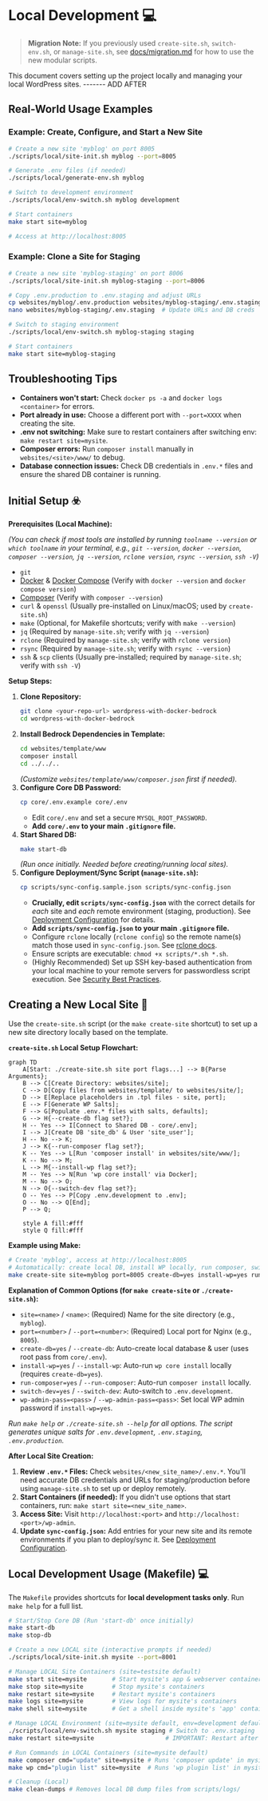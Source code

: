 # Local Development 💻

> **Migration Note:** If you previously used `create-site.sh`, `switch-env.sh`,
> or `manage-site.sh`, see [docs/migration.md](./migration.md) for how to use
> the new modular scripts.

This document covers setting up the project locally and managing your local
WordPress sites. ------- ADD AFTER

## Real-World Usage Examples

### Example: Create, Configure, and Start a New Site

```sh
# Create a new site 'myblog' on port 8005
./scripts/local/site-init.sh myblog --port=8005

# Generate .env files (if needed)
./scripts/local/generate-env.sh myblog

# Switch to development environment
./scripts/local/env-switch.sh myblog development

# Start containers
make start site=myblog

# Access at http://localhost:8005
```

### Example: Clone a Site for Staging

```sh
# Create a new site 'myblog-staging' on port 8006
./scripts/local/site-init.sh myblog-staging --port=8006

# Copy .env.production to .env.staging and adjust URLs
cp websites/myblog/.env.production websites/myblog-staging/.env.staging
nano websites/myblog-staging/.env.staging  # Update URLs and DB creds

# Switch to staging environment
./scripts/local/env-switch.sh myblog-staging staging

# Start containers
make start site=myblog-staging
```

## Troubleshooting Tips

- **Containers won't start:** Check `docker ps -a` and `docker logs <container>`
  for errors.
- **Port already in use:** Choose a different port with `--port=XXXX` when
  creating the site.
- **.env not switching:** Make sure to restart containers after switching env:
  `make restart site=mysite`.
- **Composer errors:** Run `composer install` manually in `websites/<site>/www/`
  to debug.
- **Database connection issues:** Check DB credentials in `.env.*` files and
  ensure the shared DB container is running.

## Initial Setup ☣️

**Prerequisites (Local Machine):**

_(You can check if most tools are installed by running `toolname --version` or
`which toolname` in your terminal, e.g., `git --version`, `docker --version`,
`composer --version`, `jq --version`, `rclone version`, `rsync --version`,
`ssh -V`)_

- `git`
- [Docker](https://docs.docker.com/get-docker/) &
  [Docker Compose](https://docs.docker.com/compose/install/) (Verify with
  `docker --version` and `docker compose version`)
- [Composer](https://getcomposer.org/) (Verify with `composer --version`)
- `curl` & `openssl` (Usually pre-installed on Linux/macOS; used by
  `create-site.sh`)
- `make` (Optional, for Makefile shortcuts; verify with `make --version`)
- `jq` (Required by `manage-site.sh`; verify with `jq --version`)
- `rclone` (Required by `manage-site.sh`; verify with `rclone version`)
- `rsync` (Required by `manage-site.sh`; verify with `rsync --version`)
- `ssh` & `scp` clients (Usually pre-installed; required by `manage-site.sh`;
  verify with `ssh -V`)

**Setup Steps:**

1.  **Clone Repository:**
    ```bash
    git clone <your-repo-url> wordpress-with-docker-bedrock
    cd wordpress-with-docker-bedrock
    ```
2.  **Install Bedrock Dependencies in Template:**
    ```bash
    cd websites/template/www
    composer install
    cd ../../..
    ```
    _(Customize `websites/template/www/composer.json` first if needed)._
3.  **Configure Core DB Password:**
    ```bash
    cp core/.env.example core/.env
    ```
    - Edit `core/.env` and set a secure `MYSQL_ROOT_PASSWORD`.
    - **Add `core/.env` to your main `.gitignore` file.**
4.  **Start Shared DB:**
    ```bash
    make start-db
    ```
    _(Run once initially. Needed before creating/running local sites)._
5.  **Configure Deployment/Sync Script (`manage-site.sh`):**
    ```bash
    cp scripts/sync-config.sample.json scripts/sync-config.json
    ```
    - **Crucially, edit `scripts/sync-config.json`** with the correct details
      for _each_ site and _each_ remote environment (staging, production). See
      [Deployment Configuration](../docs/deployment.md#configuration-scriptssync-configjson)
      for details.
    - **Add `scripts/sync-config.json` to your main `.gitignore` file.**
    - Configure `rclone` locally (`rclone config`) so the remote name(s) match
      those used in `sync-config.json`. See
      [rclone docs](https://rclone.org/docs/).
    - Ensure scripts are executable: `chmod +x scripts/*.sh *.sh`.
    - (Highly Recommended) Set up SSH key-based authentication from your local
      machine to your remote servers for passwordless script execution. See
      [Security Best Practices](../docs/security.md#ssh-hardening-).

## Creating a New Local Site 🚀

Use the `create-site.sh` script (or the `make create-site` shortcut) to set up a
new site directory locally based on the template.

**`create-site.sh` Local Setup Flowchart:**

```mermaid
graph TD
    A[Start: ./create-site.sh site port flags...] --> B{Parse Arguments};
    B --> C[Create Directory: websites/site];
    C --> D[Copy files from websites/template/ to websites/site/];
    D --> E[Replace placeholders in .tpl files - site, port];
    E --> F[Generate WP Salts];
    F --> G[Populate .env.* files with salts, defaults];
    G --> H{--create-db flag set?};
    H -- Yes --> I[Connect to Shared DB - core/.env];
    I --> J[Create DB 'site_db' & User 'site_user'];
    H -- No --> K;
    J --> K{--run-composer flag set?};
    K -- Yes --> L[Run 'composer install' in websites/site/www/];
    K -- No --> M;
    L --> M{--install-wp flag set?};
    M -- Yes --> N[Run 'wp core install' via Docker];
    M -- No --> O;
    N --> O{--switch-dev flag set?};
    O -- Yes --> P[Copy .env.development to .env];
    O -- No --> Q[End];
    P --> Q;

    style A fill:#fff
    style Q fill:#fff
```

**Example using Make:**

```bash
# Create 'myblog', access at http://localhost:8005
# Automatically: create local DB, install WP locally, run composer, switch to dev env
make create-site site=myblog port=8005 create-db=yes install-wp=yes run-composer=yes switch-dev=yes wp-admin-pass=securepassword
```

**Explanation of Common Options (for `make create-site` or
`./create-site.sh`):**

- `site=<name>` / `<name>`: (Required) Name for the site directory (e.g.,
  `myblog`).
- `port=<number>` / `--port=<number>`: (Required) Local port for Nginx (e.g.,
  `8005`).
- `create-db=yes` / `--create-db`: Auto-create local database & user (uses root
  pass from `core/.env`).
- `install-wp=yes` / `--install-wp`: Auto-run `wp core install` locally
  (requires `create-db=yes`).
- `run-composer=yes` / `--run-composer`: Auto-run `composer install` locally.
- `switch-dev=yes` / `--switch-dev`: Auto-switch to `.env.development`.
- `wp-admin-pass=<pass>` / `--wp-admin-pass=<pass>`: Set local WP admin password
  if `install-wp=yes`.

_Run `make help` or `./create-site.sh --help` for all options._ _The script
generates unique salts for `.env.development`, `.env.staging`,
`.env.production`._

**After Local Site Creation:**

1.  **Review `.env.*` Files:** Check `websites/<new_site_name>/.env.*`. You'll
    need accurate DB credentials and URLs for staging/production before using
    `manage-site.sh` to set up or deploy remotely.
2.  **Start Containers (if needed):** If you didn't use options that start
    containers, run: `make start site=<new_site_name>`.
3.  **Access Site:** Visit `http://localhost:<port>` and
    `http://localhost:<port>/wp-admin`.
4.  **Update `sync-config.json`:** Add entries for your new site and its remote
    environments if you plan to deploy/sync it. See
    [Deployment Configuration](../docs/deployment.md#configuration-scriptssync-configjson).

## Local Development Usage (Makefile) 💻

The `Makefile` provides shortcuts for **local development tasks only**. Run
`make help` for a full list.

```bash
# Start/Stop Core DB (Run 'start-db' once initially)
make start-db
make stop-db

# Create a new LOCAL site (interactive prompts if needed)
./scripts/local/site-init.sh mysite --port=8001

# Manage LOCAL Site Containers (site=testsite default)
make start site=mysite       # Start mysite's app & webserver containers
make stop site=mysite        # Stop mysite's containers
make restart site=mysite     # Restart mysite's containers
make logs site=mysite        # View logs for mysite's containers
make shell site=mysite       # Get a shell inside mysite's 'app' container

# Manage LOCAL Environment (site=mysite default, env=development default)
./scripts/local/env-switch.sh mysite staging # Switch to .env.staging
make restart site=mysite                    # IMPORTANT: Restart after switching env

# Run Commands in LOCAL Containers (site=mysite default)
make composer cmd="update" site=mysite # Runs 'composer update' in mysite's app container
make wp cmd="plugin list" site=mysite  # Runs 'wp plugin list' in mysite's app container

# Cleanup (Local)
make clean-dumps # Removes local DB dump files from scripts/logs/
```
